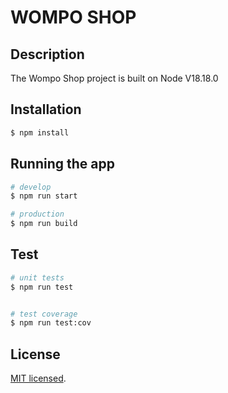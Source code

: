 # WOMPO SHOP

## Description
The Wompo Shop project is built on Node V18.18.0

## Installation
```bash
$ npm install
```

## Running the app
```bash
# develop
$ npm run start

# production
$ npm run build
```

## Test
```bash
# unit tests
$ npm run test


# test coverage
$ npm run test:cov
```

## License
[MIT licensed](LICENSE).
